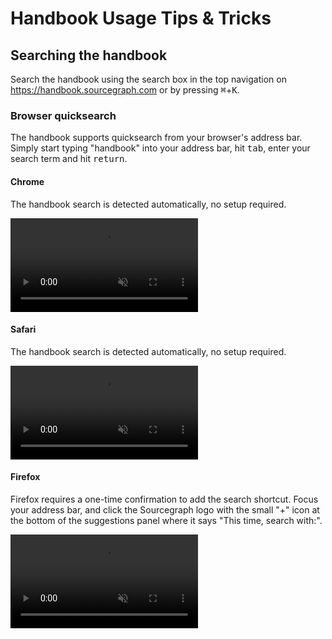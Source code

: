 # Handbook Usage Tips & Tricks

## Searching the handbook

Search the handbook using the search box in the top navigation on https://handbook.sourcegraph.com or by pressing <kbd>⌘</kbd>+<kbd>K</kbd>.

### Browser quicksearch

The handbook supports quicksearch from your browser's address bar.
Simply start typing "handbook" into your address bar, hit <kbd>tab</kbd>, enter your search term and hit <kbd>return</kbd>.

#### Chrome

The handbook search is detected automatically, no setup required.

<video loop autoplay muted playsinline src="https://sourcegraphstatic.com/handbook/search/chrome.mp4"></video>

#### Safari

The handbook search is detected automatically, no setup required.

<video loop autoplay muted playsinline src="https://sourcegraphstatic.com/handbook/search/safari.mp4"></video>

#### Firefox

Firefox requires a one-time confirmation to add the search shortcut.
Focus your address bar, and click the Sourcegraph logo with the small "+" icon at the bottom of the suggestions panel where it says "This time, search with:".

<video loop autoplay muted playsinline src="https://sourcegraphstatic.com/handbook/search/firefox.mp4"></video>
